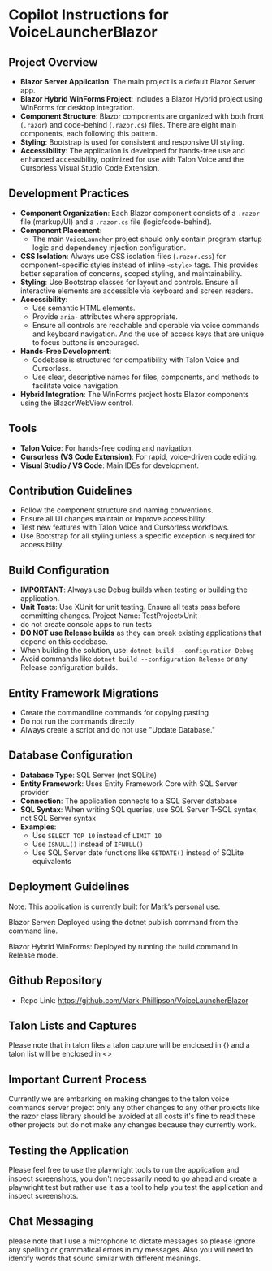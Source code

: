# Copilot Instructions for VoiceLauncherBlazor

## Project Overview

- **Blazor Server Application**: The main project is a default Blazor Server app.
- **Blazor Hybrid WinForms Project**: Includes a Blazor Hybrid project using WinForms for desktop integration.
- **Component Structure**: Blazor components are organized with both front (`.razor`) and code-behind (`.razor.cs`) files. There are eight main components, each following this pattern.
- **Styling**: Bootstrap is used for consistent and responsive UI styling.
- **Accessibility**: The application is developed for hands-free use and enhanced accessibility, optimized for use with Talon Voice and the Cursorless Visual Studio Code Extension.

## Development Practices

- **Component Organization**: Each Blazor component consists of a `.razor` file (markup/UI) and a `.razor.cs` file (logic/code-behind).
- **Component Placement**: 
  - The main `VoiceLauncher` project should only contain program startup logic and dependency injection configuration.
- **CSS Isolation**: Always use CSS isolation files (`.razor.css`) for component-specific styles instead of inline `<style>` tags. This provides better separation of concerns, scoped styling, and maintainability.
- **Styling**: Use Bootstrap classes for layout and controls. Ensure all interactive elements are accessible via keyboard and screen readers.
- **Accessibility**:
  - Use semantic HTML elements.
  - Provide `aria-` attributes where appropriate.
  - Ensure all controls are reachable and operable via voice commands and keyboard navigation. And the use of access keys that are unique to focus buttons is encouraged.
- **Hands-Free Development**:
  - Codebase is structured for compatibility with Talon Voice and Cursorless.
  - Use clear, descriptive names for files, components, and methods to facilitate voice navigation.
- **Hybrid Integration**: The WinForms project hosts Blazor components using the BlazorWebView control.

## Tools

- **Talon Voice**: For hands-free coding and navigation.
- **Cursorless (VS Code Extension)**: For rapid, voice-driven code editing.
- **Visual Studio / VS Code**: Main IDEs for development.

## Contribution Guidelines

- Follow the component structure and naming conventions.
- Ensure all UI changes maintain or improve accessibility.
- Test new features with Talon Voice and Cursorless workflows.
- Use Bootstrap for all styling unless a specific exception is required for accessibility.

## Build Configuration
- **IMPORTANT**: Always use Debug builds when testing or building the application.
- **Unit Tests**: Use XUnit for unit testing. Ensure all tests pass before committing changes. Project Name: TestProjectxUnit
-  do not create console apps to run tests 
- **DO NOT use Release builds** as they can break existing applications that depend on this codebase.
- When building the solution, use: `dotnet build --configuration Debug`
- Avoid commands like `dotnet build --configuration Release` or any Release configuration builds.

## Entity Framework Migrations
- Create the commandline commands for copying pasting
- Do not run the commands directly
- Always create a script and do not use "Update Database."

## Database Configuration
- **Database Type**: SQL Server (not SQLite)
- **Entity Framework**: Uses Entity Framework Core with SQL Server provider
- **Connection**: The application connects to a SQL Server database
- **SQL Syntax**: When writing SQL queries, use SQL Server T-SQL syntax, not SQL Server syntax
- **Examples**:
  - Use `SELECT TOP 10` instead of `LIMIT 10`
  - Use `ISNULL()` instead of `IFNULL()`
  - Use SQL Server date functions like `GETDATE()` instead of SQLite equivalents

## Deployment Guidelines

Note: This application is currently built for Mark’s personal use.

Blazor Server: Deployed using the dotnet publish command from the command line.

Blazor Hybrid WinForms: Deployed by running the build command in Release mode.

## Github Repository
- Repo Link: https://github.com/Mark-Phillipson/VoiceLauncherBlazor

## Talon Lists and Captures

 Please note that in talon files a talon capture will be enclosed in {}  and a talon list will be enclosed in <>

## Important Current Process

Currently we are embarking on making changes to the talon voice commands server project only any other changes to any other projects like the razor class library should be avoided at all costs it's fine to read these other projects but do not make any changes because they currently work.

## Testing the Application

Please feel free to use the playwright tools to run the application and inspect screenshots,  you don't necessarily need to go ahead and create a playwright test but rather use it as a tool to help you test the application and inspect screenshots.

## Chat Messaging

 please note that I use a microphone to dictate messages so please ignore any spelling or grammatical errors in my messages.  Also you will need to identify words that sound similar with different meanings.